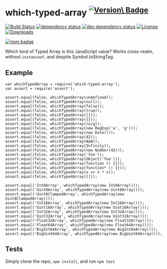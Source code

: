 which-typed-array <sup>[![Version\ Badge](http://versionbadg.es/inspect-js/which-typed-array.svg)](https://npmjs.org/package/which-typed-array)</sup>
=====================================================================================================================================================

[![Build Status](https://travis-ci.org/inspect-js/which-typed-array.svg)](https://travis-ci.org/inspect-js/which-typed-array) [![dependency status](https://david-dm.org/inspect-js/which-typed-array.svg)](https://david-dm.org/inspect-js/which-typed-array) [![dev dependency status](https://david-dm.org/inspect-js/which-typed-array/dev-status.svg)](https://david-dm.org/inspect-js/which-typed-array#info=devDependencies) [![License](http://img.shields.io/npm/l/which-typed-array.svg)](LICENSE) [![Downloads](http://img.shields.io/npm/dm/which-typed-array.svg)](http://npm-stat.com/charts.html?package=which-typed-array)

[![npm badge](https://nodei.co/npm/which-typed-array.png?downloads=true&stars=true)](https://npmjs.org/package/which-typed-array)

Which kind of Typed Array is this JavaScript value? Works cross-realm, without `instanceof`, and despite Symbol.toStringTag.

Example
-------

    var whichTypedArray = require('which-typed-array');
    var assert = require('assert');

    assert.equal(false, whichTypedArray(undefined));
    assert.equal(false, whichTypedArray(null));
    assert.equal(false, whichTypedArray(false));
    assert.equal(false, whichTypedArray(true));
    assert.equal(false, whichTypedArray([]));
    assert.equal(false, whichTypedArray({}));
    assert.equal(false, whichTypedArray(/a/g));
    assert.equal(false, whichTypedArray(new RegExp('a', 'g')));
    assert.equal(false, whichTypedArray(new Date()));
    assert.equal(false, whichTypedArray(42));
    assert.equal(false, whichTypedArray(NaN));
    assert.equal(false, whichTypedArray(Infinity));
    assert.equal(false, whichTypedArray(new Number(42)));
    assert.equal(false, whichTypedArray('foo'));
    assert.equal(false, whichTypedArray(Object('foo')));
    assert.equal(false, whichTypedArray(function () {}));
    assert.equal(false, whichTypedArray(function* () {}));
    assert.equal(false, whichTypedArray(x => x * x));
    assert.equal(false, whichTypedArray([]));

    assert.equal('Int8Array', whichTypedArray(new Int8Array()));
    assert.equal('Uint8Array', whichTypedArray(new Uint8Array()));
    assert.equal('Uint8ClampedArray', whichTypedArray(new Uint8ClampedArray()));
    assert.equal('Int16Array', whichTypedArray(new Int16Array()));
    assert.equal('Uint16Array', whichTypedArray(new Uint16Array()));
    assert.equal('Int32Array', whichTypedArray(new Int32Array()));
    assert.equal('Uint32Array', whichTypedArray(new Uint32Array()));
    assert.equal('Float32Array', whichTypedArray(new Float32Array()));
    assert.equal('Float64Array', whichTypedArray(new Float64Array()));
    assert.equal('BigInt64Array', whichTypedArray(new BigInt64Array()));
    assert.equal('BigUint64Array', whichTypedArray(new BigUint64Array()));

Tests
-----

Simply clone the repo, `npm install`, and run `npm test`
